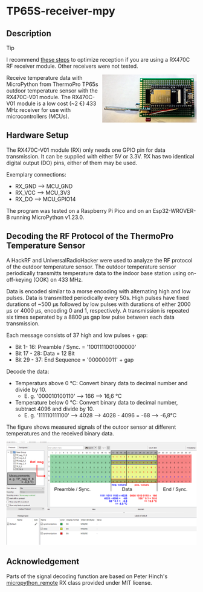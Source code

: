 # TP65S-receiver-mpy

## Description

> [!TIP]
> I recommend [these steps](https://github.com/de-dh/MPY-RF) to optimize reception if you are using a RX470C RF receiver module.
> Other receivers were not tested.


<img align="right" src="img/Setup.jpg" width="250" height="auto" />

Receive temperature data with MicroPython from ThermoPro TP65s outdoor temperature sensor with the RX470C-V01 module.
The RX470C-V01 module is a low cost (~2 €) 433 MHz receiver for use with microcontrollers (MCUs).


## Hardware Setup
The RX470C-V01 module (RX) only needs one GPIO pin for data transmission.
It can be supplied with either 5V or 3.3V.
RX has two identical digital output (DO) pins, either of them may be used.


Exemplary connections:
- RX_GND --> MCU_GND
- RX_VCC --> MCU_3V3
- RX_DO  --> MCU_GPIO14


The program was tested on a Raspberry Pi Pico and on an Esp32-WROVER-B running MicroPython v1.23.0.


## Decoding the RF Protocol of the ThermoPro Temperature Sensor
A HackRF and UniversalRadioHacker were used to analyze the RF protocol of the outdoor temperature sensor.
The outdoor temperature sensor periodically transmitts temperature data to the indoor base station using on-off-keying (OOK) on 433 MHz.

Data is encoded similar to a morse encoding with alternating high and low pulses. 
Data is transmitted periodically every 50s.
High pulses have fixed durations of ~500 µs followed by low pulses with durations of either 2000 µs or 4000 µs, encoding 0 and 1, respectively.
A transmission is repeated six times seperated by a 8800 µs gap low pulse between each data transmission.
    
Each message consists of 37 high and low pulses + gap:
- Bit 1- 16: Preamble / Sync. = '1001111001000000'
- Bit 17 - 28: Data = 12 Bit
- Bit 29 - 37: End Sequence = '000000011' + gap


Decode the data:
- Temperaturs above 0 °C: Convert binary data to decimal number and divide by 10.
    - E. g. '000010100110' --> 166 --> 16,6 °C
- Temperature below 0 °C: Convert binary data to decimal number, subtract 4096 and divide by 10.
    - E. g. '111110111100' --> 4028 -->  4028 - 4096 = -68 --> -6,8°C


The figure shows measured signals of the outoor sensor at different temperatures and the received binary data.

<img src="img/TP_Protocol_Analysis_Edited.png" width="800" height="auto" />

## Acknowledgement
Parts of the signal decoding function are based on Peter Hinch's [micropython_remote](https://github.com/peterhinch/micropython_remote) RX class provided under MIT license.

